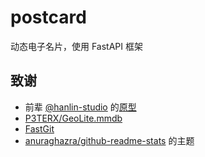 # postcard
动态电子名片，使用 FastAPI 框架

## 致谢
- 前辈 [@hanlin-studio](https://github.com/hanlin-studio) 的[原型](https://github.com/hanlin-studio/IP)
- [P3TERX/GeoLite.mmdb](https://github.com/P3TERX/GeoLite.mmdb)
- [FastGit](https://fastgit.org/)
- [anuraghazra/github-readme-stats](https://github.com/anuraghazra/github-readme-stats) 的主题
